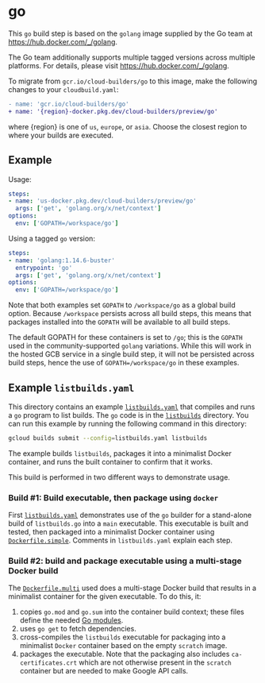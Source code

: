 # go

This `go` build step is based on the `golang` image supplied by the Go team
at https://hub.docker.com/_/golang.

The Go team additionally supports multiple tagged versions across multiple
platforms. For details, please visit https://hub.docker.com/_/golang.

To migrate from `gcr.io/cloud-builders/go` to this image, make the following
changes to your `cloudbuild.yaml`:

```diff
- name: 'gcr.io/cloud-builders/go'
+ name: '{region}-docker.pkg.dev/cloud-builders/preview/go'
```

where {region} is one of `us`, `europe`, or `asia`. Choose the closest region to
where your builds are executed.

## Example

Usage:

```yaml
steps:
- name: 'us-docker.pkg.dev/cloud-builders/preview/go'
  args: ['get', 'golang.org/x/net/context']
options:
  env: ['GOPATH=/workspace/go']
```

Using a tagged `go` version:
```yaml
steps:
- name: 'golang:1.14.6-buster'
  entrypoint: 'go'
  args: ['get', 'golang.org/x/net/context']
options:
  env: ['GOPATH=/workspace/go']
```

Note that both examples set `GOPATH` to `/workspace/go` as a global build
option. Because `/workspace` persists across all build steps, this means that
packages installed into the `GOPATH` will be available to all build steps.

The default GOPATH for these containers is set to `/go`; this is the `GOPATH`
used in the community-supported `golang` variations. While this will work in the
hosted GCB service in a single build step, it will not be persisted across build
steps, hence the use of `GOPATH=/workspace/go` in these examples.

## Example `listbuilds.yaml`

This directory contains an example [`listbuilds.yaml`](listbuilds.yaml) that
compiles and runs a `go` program to list builds. The `go` code is in the
[`listbuilds`](listbuilds) directory.  You can run this example by running the
following command in this directory:
```bash
gcloud builds submit --config=listbuilds.yaml listbuilds
```
The example builds `listbuilds`, packages it into a minimalist Docker container,
and runs the built container to confirm that it works.

This build is performed in two different ways to demonstrate usage.

### Build #1: Build executable, then package using `docker`

First [`listbuilds.yaml`](listbuilds.yaml) demonstrates use of the `go` builder
for a stand-alone build of `listbuilds.go` into a `main` executable. This
executable is built and tested, then packaged into a minimalist Docker container
using [`Dockerfile.simple`](listbuilds/Dockerfile.simple). Comments in
`listbuilds.yaml` explain each step.

### Build #2: build and package executable using a multi-stage Docker build

The [`Dockerfile.multi`](listbuilds/Dockerfile.multi) used does a multi-stage
Docker build that results in a minimalist container for the given executable. To
do this, it:

1. copies `go.mod` and `go.sum` into the container build context; these files
   define the needed [Go modules](https://blog.golang.org/using-go-modules).
1. uses `go get` to fetch dependencies.
1. cross-compiles the `listbuilds` executable for packaging into a minimalist
   `Docker` container based on the empty `scratch` image.
1. packages the executable. Note that the packaging also includes
   `ca-certificates.crt` which are not otherwise present in the `scratch`
   container but are needed to make Google API calls.
